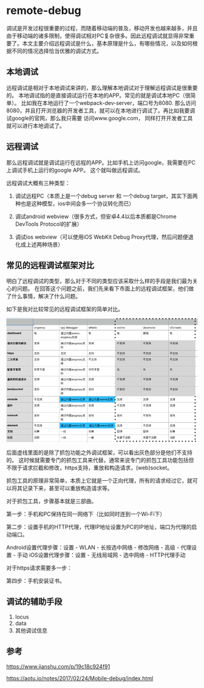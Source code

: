 # remote-debug
调试是开发过程很重要的过程，而随着移动端的普及，移动开发也越来越多，并且由于移动端的诸多限制，使得调试相对PC复杂很多。因此远程调试就显得非常重要了。本文主要介绍远程调试是什么，基本原理是什么，有哪些情况，以及如何根据不同的情况选择恰当优雅的调试方式。

## 本地调试
远程调试是相对于本地调试来讲的，那么理解本地调试对于理解远程调试是很重要的。
本地调试指的是直接调试运行在本地的APP。常见的就是调试本地PC（很简单）。
比如我在本地运行了一个webpack-dev-server，端口号为8080.
那么访问8080，并且打开浏览器的开发者工具，就可以在本地进行调试了。再比如我要调试google的官网，那么我只需要
访问www.google.com， 同样打开开发者工具就可以进行本地调试了。
## 远程调试
那么远程调试就是调试运行在远程的APP。比如手机上访问google，我需要在PC上调试手机上运行的google APP。
这个就叫做远程调试。

远程调试大概有三种类型：

1. 调试远程PC（本质上是一个debug server 和 一个debug target，其实下面两种也是这种模型，ios中间会多一个协议转化而已）

2. 调试android webview（很多方式，但安卓4.4以后本质都是Chrome DevTools Protocol的扩展）

3. 调试ios webview（可以使用iOS WebKit Debug Proxy代理，然后问题便退化成上述两种场景）

## 常见的远程调试框架对比
明白了远程调试的类型，那么对于不同的类型应该采取什么样的手段是我们最为关心的问题。
在回答这个问题之前，我们先来看下市面上的远程调试框架，他们做了什么事情，解决了什么问题。

如下是我对比较常见的远程调试框架的简单对比。

![remote-debug](https://github.com/azl397985856/remote-debug/blob/master/illustrations/remote-debug.png)

后面虚线里面的是除了抓包功能之外调试框架，可以看出灰色部分是他们不支持的。
这时候就需要专门的抓包工具来代替。通常来说专门的抓包工具功能包括但不限于请求拦截和修改，https支持，重放和构造请求，(web)socket。

抓包工具的原理非常简单，本质上它就是一个正向代理，所有的请求经过它，就可以将其记录下来，甚至可以重放构造请求等。

对于抓包工具，步骤基本就是三部曲。

第一步：手机和PC保持在同一网络下（比如同时连到一个Wi-Fi下）

第二步：设置手机的HTTP代理，代理IP地址设置为PC的IP地址，端口为代理的启动端口。

Android设置代理步骤：设置 - WLAN - 长按选中网络 - 修改网络 - 高级 - 代理设置 - 手动
iOS设置代理步骤：设置 - 无线局域网 - 选中网络 - HTTP代理手动

对于https请求需要多一步：

第四步：手机安装证书。

## 调试的辅助手段
1. locus
2. data
3. 其他调试信息

## 参考
https://www.jianshu.com/p/19c18c924f91

https://aotu.io/notes/2017/02/24/Mobile-debug/index.html
